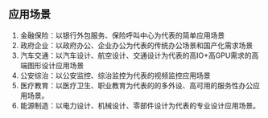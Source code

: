 ## 应用场景
1. 金融保险：以银行外包服务、保险呼叫中心为代表的简单应用场景
2. 政府企业：以政府办公、企业办公为代表的传统办公场景和国产化需求场景
3. 汽车交通：以汽车设计、航空设计、交通设计为代表的高IO+高GPU需求的高端图形设计应用场景
4. 公安综治：以公安监控、综治监控为代表的视频监控应用场景
5. 医疗教育：以医疗卫生、职业教育为代表的的多外设、高可用的服务性办公应用场景。
6. 能源制造：以电力设计、机械设计、零部件设计为代表的专业设计应用场景。 
